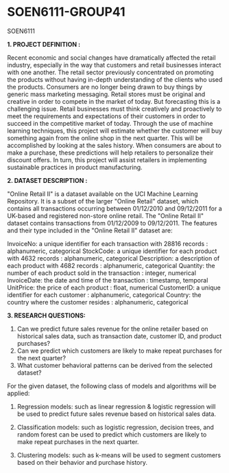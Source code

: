 # SOEN6111-GROUP41
SOEN6111

**1. PROJECT DEFINITION :** 

Recent economic and social changes have dramatically affected the retail industry, especially in the way that customers and retail businesses interact with one another. The retail sector previously concentrated on promoting the products without having in-depth understanding of the clients who used the products. Consumers are no longer being drawn to buy things by generic mass marketing messaging. Retail stores must be original and creative in order to compete in the market of today. But forecasting this is a challenging issue. Retail businesses must think creatively and proactively to meet the requirements and expectations of their customers in order to succeed in the competitive market of today. Through the use of machine learning techniques, this project will estimate whether the customer will buy something again from the online shop in the next quarter. This will be accomplished by looking at the sales history. When consumers are about to make a purchase, these predictions will help retailers to personalize their discount offers. In turn, this project will assist retailers in implementing sustainable practices in product manufacturing.

**2. DATASET DESCRIPTION :**

"Online Retail II" is a dataset available on the UCI Machine Learning Repository. It is a subset of the larger "Online Retail" dataset, which contains all transactions occurring between 01/12/2010 and 09/12/2011 for a UK-based and registered non-store online retail. The "Online Retail II" dataset contains transactions from 01/12/2009 to 09/12/2011. The features and their type included in the "Online Retail II" dataset are:

InvoiceNo: a unique identifier for each transaction with 28816 records : alphanumeric, categorical
StockCode: a unique identifier for each product with 4632 records : alphanumeric, categorical
Description: a description of each product with 4682 records : alphanumeric, categorical
Quantity: the number of each product sold in the transaction  : integer, numerical
InvoiceDate: the date and time of the transaction : timestamp, temporal
UnitPrice: the price of each product : float, numerical
CustomerID: a unique identifier for each customer : alphanumeric, categorical
Country: the country where the customer resides : alphanumeric, categorical

**3. RESEARCH QUESTIONS:**

1. Can we predict future sales revenue for the online retailer based on historical sales data, such as transaction date, customer ID, and product purchases?
2. Can we predict which customers are likely to make repeat purchases for the next quarter?
3. What customer behavioral patterns can be derived from the selected dataset?

For the given dataset, the following class of models and algorithms will be applied:

1. Regression models: such as linear regression & logistic regression will be used to predict future sales revenue based on historical sales data.

2. Classification models: such as logistic regression, decision trees, and random forest can be used to predict which customers are likely to make repeat purchases in the next quarter.

3. Clustering models: such as k-means will be used to segment customers based on their behavior and purchase history.




